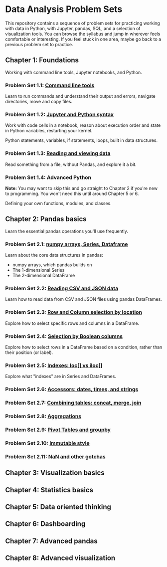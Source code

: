# Data Analysis Problem Sets

This repository contains a sequence of problem sets for practicing working with
data in Python, with Jupyter, pandas, SQL, and a selection of visualization
tools. You can browse the syllabus and jump in wherever feels comfortable or
interesting. If you feel stuck in one area, maybe go back to a previous problem
set to practice.

## Chapter 1: Foundations

Working with command line tools, Jupyter notebooks, and Python.

### Problem Set 1.1: [Command line tools](./1-foundations/1.1-command-line/1.1-command-line.ipynb)

Learn to run commands and understand their output and errors, navigate
directories, move and copy files.

### Problem Set 1.2: [Jupyter and Python syntax](./1-foundations/1.2-jupyter-and-python-syntax/1.2-jupyter-and-python-syntax.ipynb)

Work with code cells in a notebook, reason about execution order and state in
Python variables, restarting your kernel.

Python statements, variables, if statements, loops, built in data structures.

### Problem Set 1.3: [Reading and viewing data](./1-foundations/1.3-reading-and-viewing-data/1.3-reading-and-viewing-data.ipynb)

Read something from a file, without Pandas, and explore it a bit.

### Problem Set 1.4: Advanced Python

**Note:** You may want to skip this and go straight to Chapter 2 if you're new
to programming. You won't need this until around Chapter 5 or 6.

Defining your own functions, modules, and classes.

## Chapter 2: Pandas basics

Learn the essential pandas operations you'll use frequently.

### Problem Set 2.1: [numpy arrays, Series, Dataframe](./2-pandas-basics/2.1-numpy-arrays-series-dataframe/2.1-numpy-arrays-series-dataframe.ipynb)

Learn about the core data structures in pandas:
- numpy arrays, which pandas builds on
- The 1-dimensional Series
- The 2-dimensional DataFrame

### Problem Set 2.2: [Reading CSV and JSON data](./2-pandas-basics/2.2-reading-csv-and-json-data/2.2-reading-csv-and-json-data.ipynb)

Learn how to read data from CSV and JSON files using pandas DataFrames.

### Problem Set 2.3: [Row and Column selection by location](./2-pandas-basics/2.3-row-and-column-selection-by-location/2.3-row-and-column-selection-by-location.ipynb)

Explore how to select specific rows and columns in a DataFrame.

### Problem Set 2.4: [Selection by Boolean columns](./2-pandas-basics/2.4-selection-by-boolean-columns/2.4-selection-by-boolean-columns.ipynb)

Explore how to select rows in a DataFrame based on a condition, rather than
their position (or label).

### Problem Set 2.5: [Indexes: loc[] vs iloc[]](./2-pandas-basics/2.5-indexes-loc-vs-iloc/2.5-indexes-loc-vs-iloc.ipynb)

Explore what "indexes" are in Series and DataFrames.

### Problem Set 2.6: [Accessors: dates, times, and strings](./2-pandas-basics/2.6-accessors-dates-times-and-strings/2.6-accessors-dates-times-and-strings.ipynb)

### Problem Set 2.7: [Combining tables: concat, merge, join](./2-pandas-basics/2.7-combining-tables-concat-merge-join/2.7-combining-tables-concat-merge-join.ipynb)

### Problem Set 2.8: [Aggregations](./2-pandas-basics/2.8-aggregations/2.8-aggregations.ipynb)

### Problem Set 2.9: [Pivot Tables and groupby](./2-pandas-basics/2.9-pivot-tables-and-groupby/2.9-pivot-tables-and-groupby.ipynb)

### Problem Set 2.10: [Immutable style](./2-pandas-basics/2.10-immutable-style/2.10-immutable-style.ipynb)

### Problem Set 2.11: [NaN and other gotchas](./2-pandas-basics/2.11-nan-and-other-gotchas/2.11-nan-and-other-gotchas.ipynb)

## Chapter 3: Visualization basics

## Chapter 4: Statistics basics

## Chapter 5: Data oriented thinking

## Chapter 6: Dashboarding

## Chapter 7: Advanced pandas

## Chapter 8: Advanced visualization
